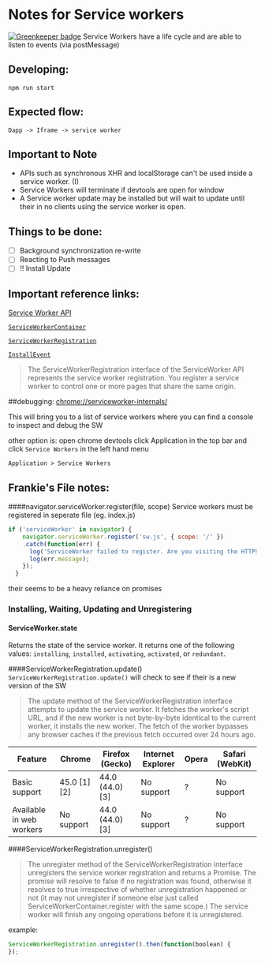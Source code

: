 # Notes for Service workers

[![Greenkeeper badge](https://badges.greenkeeper.io/kumavis/sw-stream.svg)](https://greenkeeper.io/)
Service Workers have a life cycle and are able to listen to events (via postMessage)

## Developing:
`npm run start`

## Expected flow:
`Dapp -> Iframe -> service worker`

## Important to Note

<!-- - Service only works for https -->
- APIs such as synchronous XHR and localStorage can't be used inside a service worker. (I)
- Service Workers will terminate if devtools are open for window
- A Service worker update may be installed but will wait to update until their in no clients using the service worker is open.
## Things to be done:

- [ ] Background synchronization re-write
- [ ] Reacting to Push messages
- [ ] !! Install Update

## Important reference links:

[Service Worker API](https://developer.mozilla.org/en-US/docs/Web/API/Service_Worker_API)

[`ServiceWorkerContainer`](https://developer.mozilla.org/en-US/docs/Web/API/ServiceWorkerContainer)

[`ServiceWorkerRegistration`](https://developer.mozilla.org/en-US/docs/Web/API/ServiceWorkerRegistration)

[`InstallEvent`](https://developer.mozilla.org/en-US/docs/Web/API/InstallEvent)

>The ServiceWorkerRegistration interface of
the ServiceWorker API represents the
service worker registration. You register
a service worker to control one or more
pages that share the same origin.



##debugging:
[chrome://serviceworker-internals/](chrome://serviceworker-internals/)

This will bring you to a list of service workers
where you can find a console to inspect and debug
the SW

other option is:
open chrome devtools click Application in the top bar and click `Service Workers` in the left hand menu

`Application > Service Workers`



## Frankie's File notes:

####navigator.serviceWorker.register(file, scope)
Service workers must be registered in seperate file (eg. index.js)

```js
if ('serviceWorker' in navigator) {
    navigator.serviceWorker.register('sw.js', { scope: '/' })
    .catch(function(err) {
      log('ServiceWorker failed to register. Are you visiting the HTTPS site?');
      log(err.message);
    });
  }
  ```

their seems to be a heavy reliance on promises

### Installing, Waiting, Updating and Unregistering

#### ServiceWorker.state
Returns the state of the service worker. It returns one of the following values: `installing`, `installed`, `activating`, `activated`, or `redundant`.

####ServiceWorkerRegistration.update()
`ServiceWorkerRegistration.update()` will check to see if their is a new version of the SW
>The update method of the
ServiceWorkerRegistration interface
attempts to update the service worker. It
fetches the worker's script URL, and if
the new worker is not byte-by-byte
identical to the current worker, it
installs the new worker. The fetch of the
worker bypasses any browser caches if the
previous fetch occurred over 24 hours ago.

Feature | Chrome |  Firefox (Gecko) | Internet Explorer | Opera | Safari (WebKit)
---|---|---|---|---|---
Basic support | 45.0 [1] [2]  | 44.0 (44.0)[3]  | No support | ? | No support
Available in web workers  | No support | 44.0 (44.0)[3] | No support | ? | No support

####ServiceWorkerRegistration.unregister()

>The unregister method of the
ServiceWorkerRegistration interface
unregisters the service worker
registration and returns a Promise. The
promise will resolve to false if no
registration was found, otherwise it
resolves to true irrespective of whether
unregistration happened or not (it may not unregister if someone else just called ServiceWorkerContainer.register with the
same scope.) The service worker will
finish any ongoing operations before it is unregistered.

example:
```js
ServiceWorkerRegistration.unregister().then(function(boolean) {
});
```


